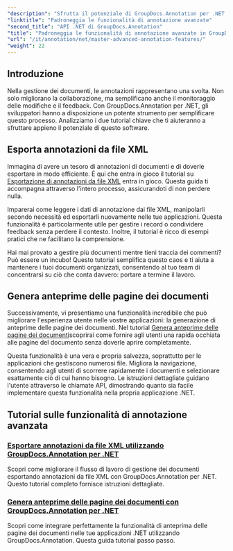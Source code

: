 ```yaml
---
"description": "Sfrutta il potenziale di GroupDocs.Annotation per .NET con tutorial sull'esportazione di annotazioni XML e sulla generazione di anteprime delle pagine dei documenti."
"linktitle": "Padroneggia le funzionalità di annotazione avanzate"
"second_title": "API .NET di GroupDocs.Annotation"
"title": "Padroneggia le funzionalità di annotazione avanzate in GroupDocs.Annotation per .NET"
"url": "/it/annotation/net/master-advanced-annotation-features/"
"weight": 22
---
```


## Introduzione

Nella gestione dei documenti, le annotazioni rappresentano una svolta. Non solo migliorano la collaborazione, ma semplificano anche il monitoraggio delle modifiche e il feedback. Con GroupDocs.Annotation per .NET, gli sviluppatori hanno a disposizione un potente strumento per semplificare questo processo. Analizziamo i due tutorial chiave che ti aiuteranno a sfruttare appieno il potenziale di questo software.

## Esporta annotazioni da file XML

Immagina di avere un tesoro di annotazioni di documenti e di doverle esportare in modo efficiente. È qui che entra in gioco il tutorial su [Esportazione di annotazioni da file XML](./export-annotations-from-xml-file/) entra in gioco. Questa guida ti accompagna attraverso l'intero processo, assicurandoti di non perdere nulla. 

Imparerai come leggere i dati di annotazione dai file XML, manipolarli secondo necessità ed esportarli nuovamente nelle tue applicazioni. Questa funzionalità è particolarmente utile per gestire i record o condividere feedback senza perdere il contesto. Inoltre, il tutorial è ricco di esempi pratici che ne facilitano la comprensione. 

Hai mai provato a gestire più documenti mentre tieni traccia dei commenti? Può essere un incubo! Questo tutorial semplifica questo caos e ti aiuta a mantenere i tuoi documenti organizzati, consentendo al tuo team di concentrarsi su ciò che conta davvero: portare a termine il lavoro.

## Genera anteprime delle pagine dei documenti

Successivamente, vi presentiamo una funzionalità incredibile che può migliorare l'esperienza utente nelle vostre applicazioni: la generazione di anteprime delle pagine dei documenti. Nel tutorial [Genera anteprime delle pagine dei documenti](./generate-document-page-previews/)scoprirai come fornire agli utenti una rapida occhiata alle pagine del documento senza doverle aprire completamente.

Questa funzionalità è una vera e propria salvezza, soprattutto per le applicazioni che gestiscono numerosi file. Migliora la navigazione, consentendo agli utenti di scorrere rapidamente i documenti e selezionare esattamente ciò di cui hanno bisogno. Le istruzioni dettagliate guidano l'utente attraverso le chiamate API, dimostrando quanto sia facile implementare questa funzionalità nella propria applicazione .NET. 

## Tutorial sulle funzionalità di annotazione avanzata
### [Esportare annotazioni da file XML utilizzando GroupDocs.Annotation per .NET](./export-annotations-from-xml-file/)
Scopri come migliorare il flusso di lavoro di gestione dei documenti esportando annotazioni da file XML con GroupDocs.Annotation per .NET. Questo tutorial completo fornisce istruzioni dettagliate.
### [Genera anteprime delle pagine dei documenti con GroupDocs.Annotation per .NET](./generate-document-page-previews/)
Scopri come integrare perfettamente la funzionalità di anteprima delle pagine dei documenti nelle tue applicazioni .NET utilizzando GroupDocs.Annotation. Questa guida tutorial passo passo.